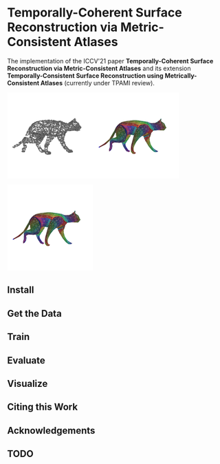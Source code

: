 # Temporally-Coherent Surface Reconstruction via Metric-Consistent Atlases

The implementation of the ICCV'21 paper **Temporally-Coherent Surface 
Reconstruction via Metric-Consistent Atlases** and its extension 
**Temporally-Consistent Surface Reconstruction using Metrically-Consistent 
Atlases** (currently under TPAMI review).

<div float="left" style="font-size: 0;">
  <img src="doc/img/teaser/cat_walk_pcloud.gif" width="200" border="0" style="margin: 0; padding: 0" />
  <img src="doc/img/teaser/cat_walk_uv.gif" width="200" border="0" style="margin: 0; padding: 0" />
</div>
<p float="left">
  <img src="doc/img/teaser/cat_walk_uv.gif" width="200" />
</p>

## Install

## Get the Data

## Train

## Evaluate

## Visualize

## Citing this Work

## Acknowledgements

## TODO
